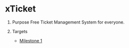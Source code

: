 xTicket
===

1. Purpose
   Free Ticket Management System for everyone.

2. Targets
   * [Milestone 1](target/Milestone1.md)
